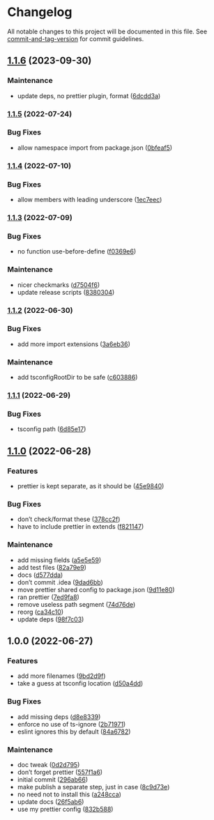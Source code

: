 # Changelog

All notable changes to this project will be documented in this file. See [commit-and-tag-version](https://github.com/absolute-version/commit-and-tag-version) for commit guidelines.

## [1.1.6](https://github.com/aparajita/eslint-config-base/compare/v1.1.5...v1.1.6) (2023-09-30)


### Maintenance

* update deps, no prettier plugin, format ([6dcdd3a](https://github.com/aparajita/eslint-config-base/commit/6dcdd3a4453b1df609454c4e9b3e145e70d658b0))

### [1.1.5](https://github.com/aparajita/eslint-config-base/compare/v1.1.4...v1.1.5) (2022-07-24)


### Bug Fixes

* allow namespace import from package.json ([0bfeaf5](https://github.com/aparajita/eslint-config-base/commit/0bfeaf55c21b0db948abf65ad668188a56ac111f))

### [1.1.4](https://github.com/aparajita/eslint-config-base/compare/v1.1.3...v1.1.4) (2022-07-10)


### Bug Fixes

* allow members with leading underscore ([1ec7eec](https://github.com/aparajita/eslint-config-base/commit/1ec7eeca3703ffc3bf440828a1a0765f86bb3319))

### [1.1.3](https://github.com/aparajita/eslint-config-base/compare/v1.1.2...v1.1.3) (2022-07-09)


### Bug Fixes

* no function use-before-define ([f0369e6](https://github.com/aparajita/eslint-config-base/commit/f0369e6687f1d8a4dc612ede8b1b458c5888dfe9))


### Maintenance

* nicer checkmarks ([d7504f6](https://github.com/aparajita/eslint-config-base/commit/d7504f6c05b7357f055f4d037b08e065c707389b))
* update release scripts ([8380304](https://github.com/aparajita/eslint-config-base/commit/8380304900b8d4e97e6d3c486a7e9762b1627f3a))

### [1.1.2](https://github.com/aparajita/eslint-config-base/compare/v1.1.1...v1.1.2) (2022-06-30)


### Bug Fixes

* add more import extensions ([3a6eb36](https://github.com/aparajita/eslint-config-base/commit/3a6eb36e413bef1b693e76a517740cd8e8262ab2))


### Maintenance

* add tsconfigRootDir to be safe ([c603886](https://github.com/aparajita/eslint-config-base/commit/c603886a3d05af44a1e0995c2b2139d387ab5c53))

### [1.1.1](https://github.com/aparajita/eslint-config-base/compare/v1.1.0...v1.1.1) (2022-06-29)


### Bug Fixes

* tsconfig path ([6d85e17](https://github.com/aparajita/eslint-config-base/commit/6d85e1753111a7aea9c0eb884379ad2f61349b06))

## [1.1.0](https://github.com/aparajita/eslint-config-base/compare/v1.0.0...v1.1.0) (2022-06-28)


### Features

* prettier is kept separate, as it should be ([45e9840](https://github.com/aparajita/eslint-config-base/commit/45e984003cd721d8865bec2f806e62d87ebe0296))


### Bug Fixes

* don’t check/format these ([378cc2f](https://github.com/aparajita/eslint-config-base/commit/378cc2ff28434065c3b43f70d9b2558bf008b74a))
* have to include prettier in extends ([f821147](https://github.com/aparajita/eslint-config-base/commit/f821147f5b6fdb67a74017729ca979b33fa38044))


### Maintenance

* add missing fields ([a5e5e59](https://github.com/aparajita/eslint-config-base/commit/a5e5e596231756d695a5902158202a16b3f615fc))
* add test files ([82a79e9](https://github.com/aparajita/eslint-config-base/commit/82a79e9708946e0755168ed31a449cab67ed0b42))
* docs ([d577dda](https://github.com/aparajita/eslint-config-base/commit/d577ddaba7dfc55f70670a491dde644cb5f3608e))
* don’t commit .idea ([9dad6bb](https://github.com/aparajita/eslint-config-base/commit/9dad6bbcf2b7dd6e6fe17fc13133ec577fc42209))
* move prettier shared config to package.json ([9d11e80](https://github.com/aparajita/eslint-config-base/commit/9d11e8039f6a2ab077a8d93cc8abecf05f44eefe))
* ran prettier ([7ed9fa8](https://github.com/aparajita/eslint-config-base/commit/7ed9fa888999dbb0a234508fae1c9f42940505e7))
* remove useless path segment ([74d76de](https://github.com/aparajita/eslint-config-base/commit/74d76de1e2212142ba0afa43f31a2720751a840c))
* reorg ([ca34c10](https://github.com/aparajita/eslint-config-base/commit/ca34c10950db1e4e2532261bfd90200ffae71af3))
* update deps ([98f7c03](https://github.com/aparajita/eslint-config-base/commit/98f7c03a39bc3373bf256c8955e71b51e2125809))

## 1.0.0 (2022-06-27)


### Features

* add more filenames ([9bd2d9f](https://github.com/aparajita/eslint-config-base/commit/9bd2d9f61b2fa43dc854633b1179694370dd064a))
* take a guess at tsconfig location ([d50a4dd](https://github.com/aparajita/eslint-config-base/commit/d50a4dd80fcefd4bd08cfef3c46138ff90d6a5a0))


### Bug Fixes

* add missing deps ([d8e8339](https://github.com/aparajita/eslint-config-base/commit/d8e83398fbdf804cfbe6bd22048d8ed0de2a5a9a))
* enforce no use of ts-ignore ([2b71971](https://github.com/aparajita/eslint-config-base/commit/2b7197149827b195f7aa7d323b963caaf641ffd1))
* eslint ignores this by default ([84a6782](https://github.com/aparajita/eslint-config-base/commit/84a678281e06105832260e96b3b23343701a2c1e))


### Maintenance

* doc tweak ([0d2d795](https://github.com/aparajita/eslint-config-base/commit/0d2d7958582edc634590a8a1c3cd4a4b537dcd91))
* don’t forget prettier ([557f1a6](https://github.com/aparajita/eslint-config-base/commit/557f1a6b8a1e8d41d8abdf4c2a2fe0adea4da1fd))
* initial commit ([296ab66](https://github.com/aparajita/eslint-config-base/commit/296ab66b004348df7b86fb19a78cfaa72a990552))
* make publish a separate step, just in case ([8c9d73e](https://github.com/aparajita/eslint-config-base/commit/8c9d73e756df64472052afc1b5d42897bbca03ea))
* no need not to install this ([a248cca](https://github.com/aparajita/eslint-config-base/commit/a248cca5ae8cc64accf73334460c970113d625c9))
* update docs ([26f5ab6](https://github.com/aparajita/eslint-config-base/commit/26f5ab6fdced5e2c26ec306e3ac34a72d861831c))
* use my prettier config ([832b588](https://github.com/aparajita/eslint-config-base/commit/832b588364fc1903097176d740567625198e95b3))
